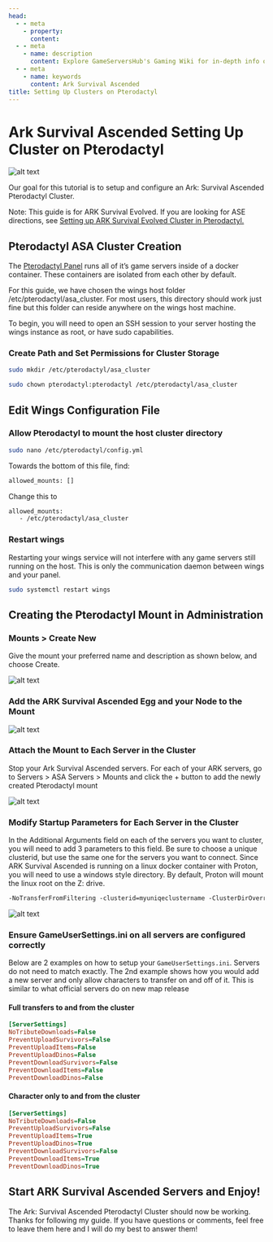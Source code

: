 ```yaml
---
head:
  - - meta
    - property: 
      content: 
  - - meta
    - name: description
      content: Explore GameServersHub's Gaming Wiki for in-depth info on Ark Survival Ascended. Discover details on gameplay, features, and updates for the ultimate creature-collecting adventure!
  - - meta
    - name: keywords
      content: Ark Survival Ascended
title: Setting Up Clusters on Pterodactyl
---
```


# Ark Survival Ascended Setting Up Cluster on Pterodactyl

![alt text](asa-cluster-ptero.webp)

Our goal for this tutorial is to setup and configure an Ark: Survival Ascended Pterodactyl Cluster.

Note: This guide is for ARK Survival Evolved. If you are looking for ASE directions, see [Setting up ARK Survival Evolved Cluster in Pterodactyl.](#)

## Pterodactyl ASA Cluster Creation​

The [Pterodactyl Panel](https://pterodactyl.io/) runs all of it’s game servers inside of a docker container. These containers are isolated from each other by default.

For this guide, we have chosen the wings host folder /etc/pterodactyl/asa_cluster. For most users, this directory should work just fine but this folder can reside anywhere on the wings host machine.

To begin, you will need to open an SSH session to your server hosting the wings instance as root, or have sudo capabilities.

### Create Path and Set Permissions for Cluster Storage​

```sh
sudo mkdir /etc/pterodactyl/asa_cluster
```

```sh
sudo chown pterodactyl:pterodactyl /etc/pterodactyl/asa_cluster
```

## ​Edit Wings Configuration File​

### Allow Pterodactyl to mount the host cluster directory​

```sh
sudo nano /etc/pterodactyl/config.yml
```

Towards the bottom of this file, find:

```sh
allowed_mounts: []
```

Change this to

```sh
allowed_mounts:
   - /etc/pterodactyl/asa_cluster
```

### Restart wings​

Restarting your wings service will not interfere with any game servers still running on the host. This is only the communication daemon between wings and your panel.

```sh
sudo systemctl restart wings
```

## Creating the Pterodactyl Mount in Administration​

### Mounts > Create New​

Give the mount your preferred name and description as shown below, and choose Create.

![alt text](asa-cluster-ptero2.webp)

### Add the ARK Survival Ascended Egg and your Node to the Mount

![alt text](asa-cluster-ptero3.webp)

### Attach the Mount to Each Server in the Cluster​

Stop your Ark Survival Ascended servers. For each of your ARK servers, go to Servers > ASA Servers > Mounts and click the + button to add the newly created Pterodactyl mount

![alt text](asa-cluster-ptero4.webp)

### Modify Startup Parameters for Each Server in the Cluster​

In the Additional Arguments field on each of the servers you want to cluster, you will need to add 3 parameters to this field. Be sure to choose a unique clusterid, but use the same one for the servers you want to connect. Since ARK Survival Ascended is running on a linux docker container with Proton, you will need to use a windows style directory. By default, Proton will mount the linux root on the Z: drive.

```txt
-NoTransferFromFiltering -clusterid=myuniqeclustername -ClusterDirOverride="Z:\cluster"
```

![alt text](asa-cluster-ptero5.webp)

### Ensure GameUserSettings.ini on all servers are configured correctly​

Below are 2 examples on how to setup your `GameUserSettings.ini`. Servers do not need to match exactly. The 2nd example shows how you would add a new server and only allow characters to transfer on and off of it. This is similar to what official servers do on new map release

#### Full transfers to and from the cluster​

```ini
[ServerSettings]
NoTributeDownloads=False
PreventUploadSurvivors=False
PreventUploadItems=False
PreventUploadDinos=False
PreventDownloadSurvivors=False
PreventDownloadItems=False
PreventDownloadDinos=False
```

#### Character only to and from the cluster​

```ini
[ServerSettings]
NoTributeDownloads=False
PreventUploadSurvivors=False
PreventUploadItems=True
PreventUploadDinos=True
PreventDownloadSurvivors=False
PreventDownloadItems=True
PreventDownloadDinos=True
```
## Start ARK Survival Ascended Servers and Enjoy!​

The Ark: Survival Ascended Pterodactyl Cluster should now be working. Thanks for following my guide. If you have questions or comments, feel free to leave them here and I will do my best to answer them!